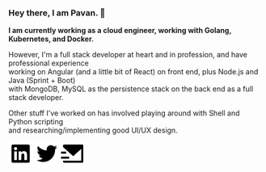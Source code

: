 ### Hey there, I am Pavan. :wave: 

**I am currently working as a cloud engineer, working with Golang, Kubernetes, and Docker.**

However, I'm a full stack developer at heart and in profession, and have professional experience  
working on Angular (and a little bit of React) on front end, plus Node.js and Java (Sprint + Boot)  
with MongoDB, MySQL as the persistence stack on the back end as a full stack developer.

Other stuff I've worked on has involved playing around with Shell and Python scripting  
and researching/implementing good UI/UX design.

[![LinkedIn][ic-linkedin]][linkedin] [![Twitter][ic-twitter]][twitter] [![Mail][ic-mail]][mail] 

<!--
![HTML][ic-html] ![CSS][ic-css] [![React][ic-react]][react] [![Angular][ic-angular]][angular]
-->

<!-- Social Icons -->
[ic-linkedin]: https://raw.githubusercontent.com/pavanpej/pavanpej/master/icons/linkedin-fill-small.svg
[ic-twitter]: https://raw.githubusercontent.com/pavanpej/pavanpej/master/icons/twitter-fill.svg
[ic-mail]: https://raw.githubusercontent.com/pavanpej/pavanpej/master/icons/mail-send-fill.svg

<!-- Social Links -->
[linkedin]: https://linkedin.com/in/pavanpej
[twitter]: https://twitter.com/pavanpej
[mail]: mailto:pavanpej@gmail.com

<!-- Tech Icons -->
[ic-html]: https://raw.githubusercontent.com/pavanpej/pavanpej/master/icons/html5-fill.svg
[ic-css]: https://raw.githubusercontent.com/pavanpej/pavanpej/master/icons/css3-fill.svg
[ic-react]: https://raw.githubusercontent.com/pavanpej/pavanpej/master/icons/reactjs-fill.svg
[ic-angular]: https://raw.githubusercontent.com/pavanpej/pavanpej/master/icons/angularjs-fill.svg
